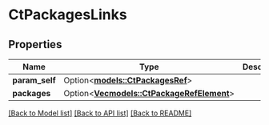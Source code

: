 # CtPackagesLinks

## Properties

Name | Type | Description | Notes
------------ | ------------- | ------------- | -------------
**param_self** | Option<[**models::CtPackagesRef**](CtPackagesRef.md)> |  | [optional]
**packages** | Option<[**Vec<models::CtPackageRefElement>**](CtPackageRefElement.md)> |  | [optional]

[[Back to Model list]](../README.md#documentation-for-models) [[Back to API list]](../README.md#documentation-for-api-endpoints) [[Back to README]](../README.md)


